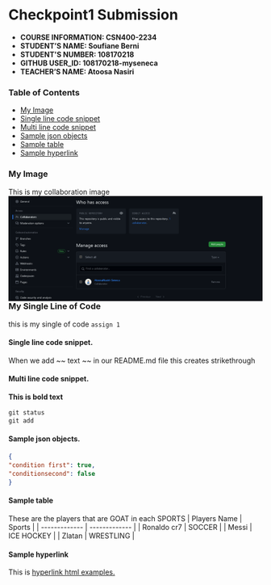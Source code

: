 # Checkpoint1 Submission

- **COURSE INFORMATION: CSN400-2234**
- **STUDENT’S NAME: Soufiane Berni**
- **STUDENT'S NUMBER: 108170218**
- **GITHUB USER_ID: 108170218-myseneca** 
- **TEACHER’S NAME: Atoosa Nasiri**

### Table of Contents
- [My Image](#my-image)
- [Single line code snippet](#single-line-code-snippet)
- [Multi line code snippet](#multi-line-code-snippet)
- [Sample json objects](#sample-json-objects)
- [Sample table](#sample-table)
- [Sample hyperlink](#sample-hyperlink)

### My Image
This is my collaboration image
<img src="./Collaborators.jpg"
     alt="Repo Collaboration Screenshot"
     title="Repo Collaborator"
     style="float: left; margin-right: 10px;" />

### My Single Line of Code
this is my single of code `assign 1`

#### Single line code snippet.
When we add ~~ text ~~ in our README.md file this creates
strikethrough

#### Multi line code snippet.
**This is bold text**
```
git status
git add
```
#### Sample json objects.
```json
{
"condition first": true,
"conditionsecond": false
}
```
#### Sample table
These are the players that are GOAT in each SPORTS
| Players Name | Sports |
| ------------- | ------------- |
| Ronaldo cr7 | SOCCER |
| Messi | ICE HOCKEY |
| Zlatan | WRESTLING | 

#### Sample hyperlink
This is [hyperlink html examples.](https://www.w3schools.com/html/html_links.asp/)
